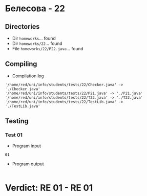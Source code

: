 # Белесова - 22
## Directories
- Dir `homeworks`... found
- Dir `homeworks/22`... found
- File `homeworks/22/P22.java`... found
## Compiling
- Compilation log
```
'/home/red/uni/info/students/tests/22/Checker.java' -> './Checker.java'
'/home/red/uni/info/students/tests/22/P21.java' -> './P21.java'
'/home/red/uni/info/students/tests/22/T22.java' -> './T22.java'
'/home/red/uni/info/students/tests/22/TestLib.java' -> './TestLib.java'

```
## Testing
### Test 01
- Program input
```
01

```
- Program output
```

```
# Verdict: **RE 01** - RE 01
